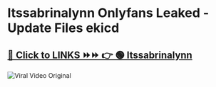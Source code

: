 
 # Itssabrinalynn Onlyfans Leaked - Update Files ekicd

## <h2><a href="https://clipsfans.com/Itssabrinalynn&ref=git">🔗 Click to LINKS ⏩⏩ 👉 🟢 Itssabrinalynn </a></h2>

<a href="https://clipsfans.com/Itssabrinalynn&ref=git" rel="nofollow" data-target="animated-image.originalLink"><img src="https://i.ibb.co.com/xMMVF88/686577567.gif" alt="Viral Video Original" style="max-width: 100%; display: inline-block;" data-target="animated-image.originalImage"></a>

